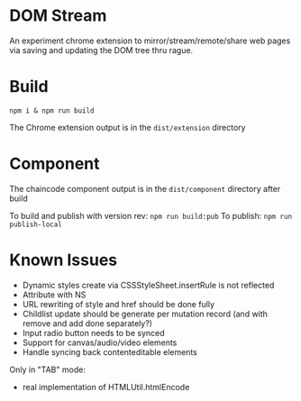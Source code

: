 DOM Stream
==========

An experiment chrome extension to mirror/stream/remote/share web pages via saving and updating the DOM tree thru rague.

Build
=====
  `npm i & npm run build`

The Chrome extension output is in the `dist/extension` directory

Component
=========

The chaincode component output is in the `dist/component` directory after build

To build and publish with version rev: `npm run build:pub`
To publish: `npm run publish-local`

Known Issues
============

- Dynamic styles create via CSSStyleSheet.insertRule is not reflected
- Attribute with NS
- URL rewriting of style and href should be done fully
- Childlist update should be generate per mutation record (and with remove and add done separately?)
- Input radio button needs to be synced
- Support for canvas/audio/video elements
- Handle syncing back contenteditable elements

Only in "TAB" mode: 
- real implementation of HTMLUtil.htmlEncode

